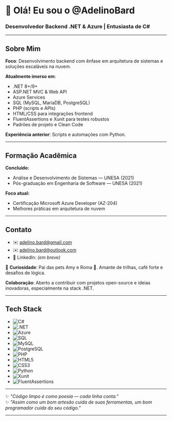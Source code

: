 # 👋 Olá! Eu sou o @AdelinoBard

### Desenvolvedor Backend .NET & Azure | Entusiasta de C#

---

## Sobre Mim

**Foco**: Desenvolvimento backend com ênfase em arquitetura de sistemas e soluções escaláveis na nuvem.

**Atualmente imerso em**:

- .NET 8+/9+
- ASP.NET MVC & Web API
- Azure Services
- SQL (MySQL, MariaDB, PostgreSQL)
- PHP (scripts e APIs)
- HTML/CSS para integrações frontend
- FluentAssertions e Xunit para testes robustos
- Padrões de projeto e Clean Code

**Experiência anterior**: Scripts e automações com Python.

---

## Formação Acadêmica

**Concluído:**

- Análise e Desenvolvimento de Sistemas — UNESA (2021)
- Pós-graduação em Engenharia de Software — UNESA (2021)

**Foco atual:**

- Certificação Microsoft Azure Developer (AZ-204)
- Melhores práticas em arquitetura de nuvem

---

## Contato

- ✉️ [adelino.bard@gmail.com](mailto:adelino.bard@gmail.com)
- ✉️ [adelino.bard@outlook.com](mailto:adelino.bard@outlook.com)
- 🔗 LinkedIn: _(em breve)_

🐾 **Curiosidade**: Pai das pets Amy e Roma 🐶. Amante de trilhas, café forte e desafios de lógica.

**Colaboração**: Aberto a contribuir com projetos open-source e ideias inovadoras, especialmente na stack .NET.

---

## Tech Stack

- ![C#](https://img.shields.io/badge/C%23-239120?logo=c-sharp&logoColor=white)
- ![.NET](https://img.shields.io/badge/.NET-512BD4?logo=dotnet&logoColor=white)
- ![Azure](https://img.shields.io/badge/Azure-0089D6?logo=microsoft-azure&logoColor=white)
- ![SQL](https://img.shields.io/badge/SQL-4479A1?logo=sqlite&logoColor=white)
- ![MySQL](https://img.shields.io/badge/MySQL-4479A1?logo=mysql&logoColor=white)
- ![PostgreSQL](https://img.shields.io/badge/PostgreSQL-336791?logo=postgresql&logoColor=white)
- ![PHP](https://img.shields.io/badge/PHP-777BB4?logo=php&logoColor=white)
- ![HTML5](https://img.shields.io/badge/HTML5-E34F26?logo=html5&logoColor=white)
- ![CSS3](https://img.shields.io/badge/CSS3-1572B6?logo=css3&logoColor=white)
- ![Python](https://img.shields.io/badge/Python-3776AB?logo=python&logoColor=white)
- ![Xunit](https://img.shields.io/badge/Xunit-007ACC?logo=.net&logoColor=white)
- ![FluentAssertions](https://img.shields.io/badge/FluentAssertions-512BD4?logo=dotnet&logoColor=white)

---

✨ _"Código limpo é como poesia — cada linha conta."_  
✨ _"Assim como um bom artesão cuida de suas ferramentas, um bom programador cuida do seu código."_

---
